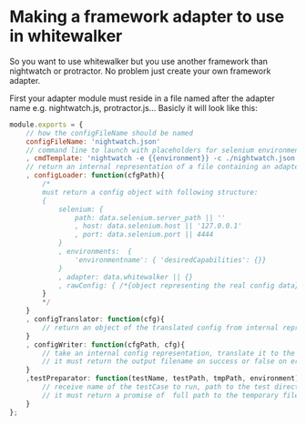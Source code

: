 # Making a framework adapter to use in whitewalker

So you want to use whitewalker but you use another framework than nightwatch or protractor.
No problem just create your own framework adapter.

First your adapter module must reside in a file named after the adapter name e.g. nightwatch.js, protractor.js...
Basicly it will look like this:

```javascript
module.exports = {
	// how the configFileName should be named
	configFileName: 'nightwatch.json'
	// command line to launch with placeholders for selenium environment name and the testFilename to execute
	, cmdTemplate: 'nightwatch -e {{environment}} -c ./nightwatch.json -t {{testFilename}}'
	// return an internal representation of a file containing an adapter config
	, configLoader: function(cfgPath){
		/*
		must return a config object with following structure:
		{
			selenium: {
				path: data.selenium.server_path || ''
				, host: data.selenium.host || '127.0.0.1'
				, port: data.selenium.port || 4444
			}
			, environments:  {
				'environmentname': { 'desiredCapabilities': {}}
			}
			, adapter: data.whitewalker || {}
			, rawConfig: { /*{object representing the real config data} */ }
		}
		*/
	}
	, configTranslator: function(cfg){
		// return an object of the translated config from internal representation to config format required by the adapter
	}
	, configWriter: function(cfgPath, cfg){
		// take an internal config representation, translate it to the adapter format and write it to the disk.
		// it must return the output filename on success or false on error
	}
	,testPreparator: function(testName, testPath, tmpPath, environment){
		// receive name of the testCase to run, path to the test directory, path to temporary directory and the test environment settings
		// it must return a promise of  full path to the temporary file to test
	}
};
```
